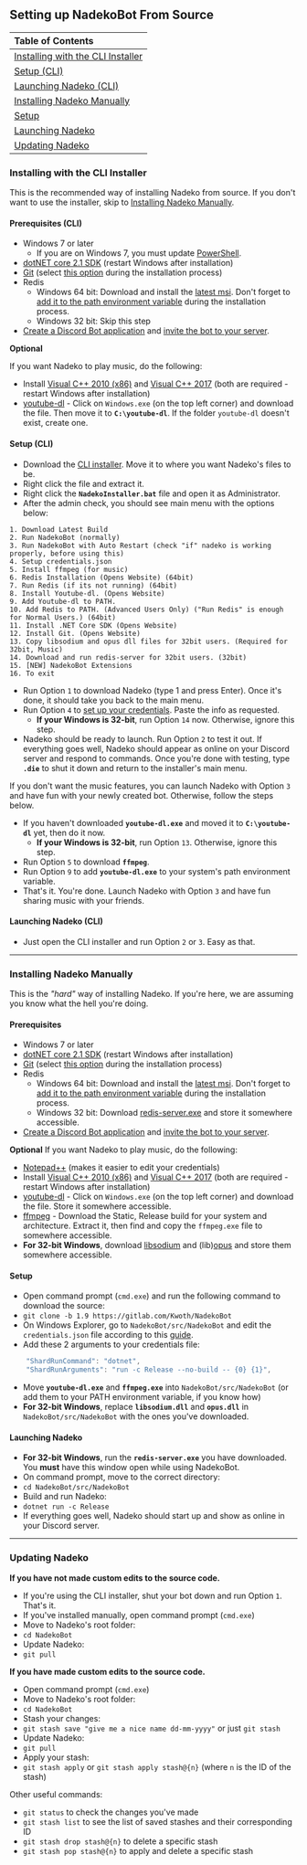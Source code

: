 ## Setting up NadekoBot From Source

| Table of Contents                                                                                                                       |
| :-------------------------------------------------------------------------------------------------------------------------------------- |
| [Installing with the CLI Installer](#installing-with-the-cli-installer) |
| [Setup (CLI)](#setup-cli)                                               |
| [Launching Nadeko (CLI)](#launching-nadeko-cli)                         |
| [Installing Nadeko Manually](#installing-nadeko-manually)               |
| [Setup](#setup)                                                         |
| [Launching Nadeko](#launching-nadeko)                                   |
| [Updating Nadeko](#updating-nadeko)                                     |

### Installing with the CLI Installer

This is the recommended way of installing Nadeko from source. If you don't want to use the installer, skip to [Installing Nadeko Manually](#installing-nadeko-manually).

#### Prerequisites (CLI)

- Windows 7 or later
    - If you are on Windows 7, you must update [PowerShell].
- [dotNET core 2.1 SDK][dotNET] (restart Windows after installation)
- [Git] (select [this option](https://i.imgur.com/zlWVTsi.png) during the installation process)
- Redis
    - Windows 64 bit: Download and install the [latest msi][Redis]. Don't forget to [add it to the path environment variable](https://i.imgur.com/uUby6Xw.png) during the installation process.
    - Windows 32 bit: Skip this step
- [Create a Discord Bot application](/jsons-explained/#creating-discord-bot-application) and [invite the bot to your server](/jsons-explained/#inviting-your-bot-to-your-server).

**Optional**

If you want Nadeko to play music, do the following:

- Install [Visual C++ 2010 (x86)] and [Visual C++ 2017] (both are required - restart Windows after installation)
- [youtube-dl] - Click on `Windows.exe` (on the top left corner) and download the file. Then move it to **`C:\youtube-dl`**. If the folder `youtube-dl` doesn't exist, create one.

#### Setup (CLI)

- Download the [CLI installer](https://cdn.discordapp.com/attachments/287982972664020994/416782797420888074/NadekoInstaller.zip). Move it to where you want Nadeko's files to be.
- Right click the file and extract it.
- Right click the **`NadekoInstaller.bat`** file and open it as Administrator.
- After the admin check, you should see main menu with the options below:

```
1. Download Latest Build
2. Run NadekoBot (normally)
3. Run NadekoBot with Auto Restart (check "if" nadeko is working properly, before using this)
4. Setup credentials.json
5. Install ffmpeg (for music)
6. Redis Installation (Opens Website) (64bit)
7. Run Redis (if its not running) (64bit)
8. Install Youtube-dl. (Opens Website)
9. Add Youtube-dl to PATH.
10. Add Redis to PATH. (Advanced Users Only) ("Run Redis" is enough for Normal Users.) (64bit)
11. Install .NET Core SDK (Opens Website)
12. Install Git. (Opens Website)
13. Copy libsodium and opus dll files for 32bit users. (Required for 32bit, Music)
14. Download and run redis-server for 32bit users. (32bit)
15. [NEW] NadekoBot Extensions
16. To exit
```

- Run Option `1` to download Nadeko (type 1 and press Enter). Once it's done, it should take you back to the main menu.
- Run Option `4` to [set up your credentials](/jsons-explained). Paste the info as requested.
    - **If your Windows is 32-bit**, run Option `14` now. Otherwise, ignore this step.
- Nadeko should be ready to launch. Run Option `2` to test it out. If everything goes well, Nadeko should appear as online on your Discord server and respond to commands. Once you're done with testing, type **`.die`** to shut it down and return to the installer's main menu.

If you don't want the music features, you can launch Nadeko with Option `3` and have fun with your newly created bot. Otherwise, follow the steps below.

- If you haven't downloaded **`youtube-dl.exe`** and moved it to **`C:\youtube-dl`** yet, then do it now.
    - **If your Windows is 32-bit**, run Option `13`. Otherwise, ignore this step.
- Run Option `5` to download **`ffmpeg`**.
- Run Option `9` to add **`youtube-dl.exe`** to your system's path environment variable.
- That's it. You're done. Launch Nadeko with Option `3` and have fun sharing music with your friends.

#### Launching Nadeko (CLI)

- Just open the CLI installer and run Option `2` or `3`. Easy as that.

---

### Installing Nadeko Manually

This is the *"hard"* way of installing Nadeko. If you're here, we are assuming you know what the hell you're doing.

#### Prerequisites

- Windows 7 or later
- [dotNET core 2.1 SDK][dotNET] (restart Windows after installation)
- [Git] (select [this option](https://i.imgur.com/zlWVTsi.png) during the installation process)
- Redis
    - Windows 64 bit: Download and install the [latest msi][Redis]. Don't forget to [add it to the path environment variable](https://i.imgur.com/uUby6Xw.png) during the installation process.
    - Windows 32 bit: Download [redis-server.exe](https://github.com/MaybeGoogle/NadekoFiles/blob/master/x86%20Prereqs/redis-server.exe?raw=true) and store it somewhere accessible.
- [Create a Discord Bot application](/jsons-explained/#creating-discord-bot-application) and [invite the bot to your server](/jsons-explained/#inviting-your-bot-to-your-server).

**Optional**
If you want Nadeko to play music, do the following:

- [Notepad++] (makes it easier to edit your credentials)
- Install [Visual C++ 2010 (x86)] and [Visual C++ 2017] (both are required - restart Windows after installation)
- [youtube-dl] - Click on `Windows.exe` (on the top left corner) and download the file. Store it somewhere accessible.
- [ffmpeg] - Download the Static, Release build for your system and architecture. Extract it, then find and copy the `ffmpeg.exe` file to somewhere accessible.
- **For 32-bit Windows**, download [libsodium](https://github.com/MaybeGoogle/NadekoFiles/blob/master/x86%20Prereqs/NadekoBot_Music/libsodium.dll?raw=true) and (lib)[opus](https://github.com/MaybeGoogle/NadekoFiles/blob/master/x86%20Prereqs/NadekoBot_Music/opus.dll?raw=true) and store them somewhere accessible.

#### Setup

- Open command prompt (`cmd.exe`) and run the following command to download the source:
- `git clone -b 1.9 https://gitlab.com/Kwoth/NadekoBot`
- On Windows Explorer, go to `NadekoBot/src/NadekoBot` and edit the `credentials.json` file according to this [guide](/jsons-explained/#setting-up-credentialsjson-file).
- Add these 2 arguments to your credentials file:

```js
    "ShardRunCommand": "dotnet",
    "ShardRunArguments": "run -c Release --no-build -- {0} {1}",
```

- Move **`youtube-dl.exe`** and **`ffmpeg.exe`** into `NadekoBot/src/NadekoBot` (or add them to your PATH environment variable, if you know how)
- **For 32-bit Windows**, replace **`libsodium.dll`** and **`opus.dll`** in `NadekoBot/src/NadekoBot` with the ones you've downloaded.

#### Launching Nadeko

- **For 32-bit Windows**, run the **`redis-server.exe`** you have downloaded. You **must** have this window open while using NadekoBot.
- On command prompt, move to the correct directory:
- `cd NadekoBot/src/NadekoBot`
- Build and run Nadeko:
- `dotnet run -c Release`
- If everything goes well, Nadeko should start up and show as online in your Discord server.

---

### Updating Nadeko

**If you have not made custom edits to the source code.**

- If you're using the CLI installer, shut your bot down and run Option `1`. That's it.
- If you've installed manually, open command prompt (`cmd.exe`)
- Move to Nadeko's root folder:
- `cd NadekoBot`
- Update Nadeko:
- `git pull`

**If you have made custom edits to the source code.**

- Open command prompt (`cmd.exe`)
- Move to Nadeko's root folder:
- `cd NadekoBot`
- Stash your changes:
- `git stash save "give me a nice name dd-mm-yyyy"` or just `git stash`
- Update Nadeko:
- `git pull`
- Apply your stash:
- `git stash apply` or `git stash apply stash@{n}` (where `n` is the ID of the stash)

Other useful commands:

- `git status` to check the changes you've made
- `git stash list` to see the list of saved stashes and their corresponding ID
- `git stash drop stash@{n}` to delete a specific stash
- `git stash pop stash@{n}` to apply and delete a specific stash

[Notepad++]: https://notepad-plus-plus.org/
[PowerShell]: https://www.microsoft.com/en-us/download/details.aspx?id=54616
[dotNET]: https://www.microsoft.com/net/download/dotnet-core/2.1
[Redis]: https://github.com/MicrosoftArchive/redis/releases/tag/win-3.0.504
[Git]: https://git-scm.com/downloads
[Visual C++ 2010 (x86)]: https://download.microsoft.com/download/1/6/5/165255E7-1014-4D0A-B094-B6A430A6BFFC/vcredist_x86.exe
[Visual C++ 2017]: https://support.microsoft.com/en-us/help/2977003/the-latest-supported-visual-c-downloads
[SourceGuide]: /guides/from-source
[ffmpeg]: https://ffmpeg.zeranoe.com/builds/
[youtube-dl]: https://rg3.github.io/youtube-dl/download.html
